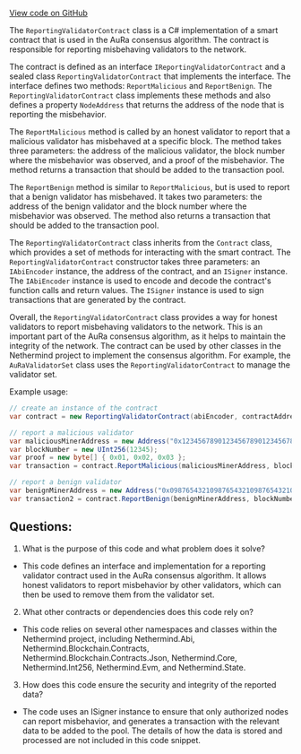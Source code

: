 [View code on GitHub](https://github.com/nethermindeth/nethermind/Nethermind.Consensus.AuRa/Contracts/ReportingValidatorContract.cs)

The `ReportingValidatorContract` class is a C# implementation of a smart contract that is used in the AuRa consensus algorithm. The contract is responsible for reporting misbehaving validators to the network. 

The contract is defined as an interface `IReportingValidatorContract` and a sealed class `ReportingValidatorContract` that implements the interface. The interface defines two methods: `ReportMalicious` and `ReportBenign`. The `ReportingValidatorContract` class implements these methods and also defines a property `NodeAddress` that returns the address of the node that is reporting the misbehavior.

The `ReportMalicious` method is called by an honest validator to report that a malicious validator has misbehaved at a specific block. The method takes three parameters: the address of the malicious validator, the block number where the misbehavior was observed, and a proof of the misbehavior. The method returns a transaction that should be added to the transaction pool.

The `ReportBenign` method is similar to `ReportMalicious`, but is used to report that a benign validator has misbehaved. It takes two parameters: the address of the benign validator and the block number where the misbehavior was observed. The method also returns a transaction that should be added to the transaction pool.

The `ReportingValidatorContract` class inherits from the `Contract` class, which provides a set of methods for interacting with the smart contract. The `ReportingValidatorContract` constructor takes three parameters: an `IAbiEncoder` instance, the address of the contract, and an `ISigner` instance. The `IAbiEncoder` instance is used to encode and decode the contract's function calls and return values. The `ISigner` instance is used to sign transactions that are generated by the contract.

Overall, the `ReportingValidatorContract` class provides a way for honest validators to report misbehaving validators to the network. This is an important part of the AuRa consensus algorithm, as it helps to maintain the integrity of the network. The contract can be used by other classes in the Nethermind project to implement the consensus algorithm. For example, the `AuRaValidatorSet` class uses the `ReportingValidatorContract` to manage the validator set. 

Example usage:

```csharp
// create an instance of the contract
var contract = new ReportingValidatorContract(abiEncoder, contractAddress, signer);

// report a malicious validator
var maliciousMinerAddress = new Address("0x1234567890123456789012345678901234567890");
var blockNumber = new UInt256(12345);
var proof = new byte[] { 0x01, 0x02, 0x03 };
var transaction = contract.ReportMalicious(maliciousMinerAddress, blockNumber, proof);

// report a benign validator
var benignMinerAddress = new Address("0x0987654321098765432109876543210987654321");
var transaction2 = contract.ReportBenign(benignMinerAddress, blockNumber);
```
## Questions: 
 1. What is the purpose of this code and what problem does it solve?
- This code defines an interface and implementation for a reporting validator contract used in the AuRa consensus algorithm. It allows honest validators to report misbehavior by other validators, which can then be used to remove them from the validator set.

2. What other contracts or dependencies does this code rely on?
- This code relies on several other namespaces and classes within the Nethermind project, including Nethermind.Abi, Nethermind.Blockchain.Contracts, Nethermind.Blockchain.Contracts.Json, Nethermind.Core, Nethermind.Int256, Nethermind.Evm, and Nethermind.State.

3. How does this code ensure the security and integrity of the reported data?
- The code uses an ISigner instance to ensure that only authorized nodes can report misbehavior, and generates a transaction with the relevant data to be added to the pool. The details of how the data is stored and processed are not included in this code snippet.